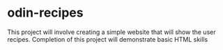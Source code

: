 # odin-recipes
This project will involve creating a simple website that will show the user recipes. Completion of this project will demonstrate basic HTML skills
